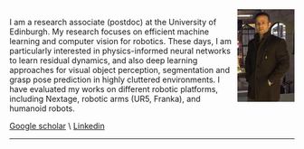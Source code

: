 <img src="./imgs/mypic.jpg" align="right" width="20%"/>

 I am a research associate (postdoc) at the University of Edinburgh. My research focuses on efficient machine learning and computer vision for robotics. These days, I am particularly interested in physics-informed neural networks to learn residual dynamics, and also deep learning approaches for visual object perception, segmentation and grasp pose prediction in highly cluttered environments. I have evaluated my works on different robotic platforms, including Nextage, robotic arms (UR5, Franka), and humanoid robots. 

[Google scholar](https://scholar.google.com/citations?user=2aY06V4AAAAJ&hl=en) \ [Linkedin](https://www.linkedin.com/in/mohammadreza-kasaei-0a891ab6/) 

----------
<!-- 
 ![p](./figs/menu.png)
[Figs](https://link) -->